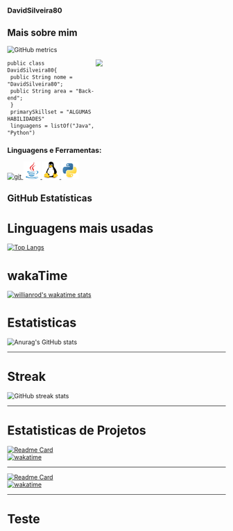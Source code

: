 ### DavidSilveira80

## Mais sobre mim

![GitHub metrics](https://metrics.lecoq.io/DavidSilveira80)

<img align="right" width="300" src="https://i2.wp.com/allhtaccess.info/wp-content/uploads/2018/03/programming.gif?fit=1281%2C716&ssl=1" />

```Java/Python
public class DavidSilveira80{
 public String nome = "DavidSilveira80";
 public String area = "Back-end";
 }
 primarySkillset = "ALGUMAS HABILIDADES"
 linguagens = listOf("Java", "Python") 
```





<h3 align="left">Linguagens e Ferramentas:</h3>
<p align="left"> <a href="https://git-scm.com/" target="_blank" rel="noreferrer"> <img src="https://www.vectorlogo.zone/logos/git-scm/git-scm-icon.svg" alt="git" width="40" height="40"/> </a> <a href="https://www.java.com" target="_blank" rel="noreferrer"> <img src="https://raw.githubusercontent.com/devicons/devicon/master/icons/java/java-original.svg" alt="java" width="40" height="40"/> </a> <a href="https://www.linux.org/" target="_blank" rel="noreferrer"> <img src="https://raw.githubusercontent.com/devicons/devicon/master/icons/linux/linux-original.svg" alt="linux" width="40" height="40"/> </a> <a href="https://www.python.org" target="_blank" rel="noreferrer"> <img src="https://raw.githubusercontent.com/devicons/devicon/master/icons/python/python-original.svg" alt="python" width="40" height="40"/> </a> </p>



## **GitHub Estatísticas**

# Linguagens mais usadas
[![Top Langs](https://github-readme-stats.vercel.app/api/top-langs/?username=Davidsilveira80&show_icons=true&theme=dark&langs_count=8)](https://github.com/anuraghazra/github-readme-stats)

# wakaTime
[![willianrod's wakatime stats](https://github-readme-stats.vercel.app/api/wakatime?username=DavidSilveira80&show_icons=true&theme=dark)](https://github.com/anuraghazra/github-readme-stats)

# Estatisticas 
![Anurag's GitHub stats](https://github-readme-stats.vercel.app/api?username=DavidSilveira80&show_icons=true&theme=dark)

***

# Streak
![GitHub streak stats](https://github-readme-streak-stats.herokuapp.com/?user=DavidSilveira80&show_icons=true&theme=dark) 
___
#  Estatisticas de Projetos 

[![Readme Card](https://github-readme-stats.vercel.app/api/pin/?username=DavidSilveira80&show_owner=true&theme=dark&repo=Desafios_beecrowd_Java)](https://github.com/DavidSilveira80/Desafios_beecrowd_Java)<br>
[![wakatime](https://wakatime.com/badge/github/DavidSilveira80/Desafios_beecrowd_java.svg)](https://wakatime.com/badge/github/DavidSilveira80/Desafios_beecrowd_java)
___

[![Readme Card](https://github-readme-stats.vercel.app/api/pin/?username=DavidSilveira80&show_owner=true&theme=dark&repo=Testes-Unitarios_Python)](https://github.com/DavidSilveira80/Testes-Unitarios_Python)<br>
[![wakatime](https://wakatime.com/badge/github/DavidSilveira80/Testes-Unitarios_Python.svg)](https://wakatime.com/badge/github/DavidSilveira80/Testes-Unitarios_Python)
___
# Teste

<!--START_SECTION:waka-->
<!--END_SECTION:waka-->


